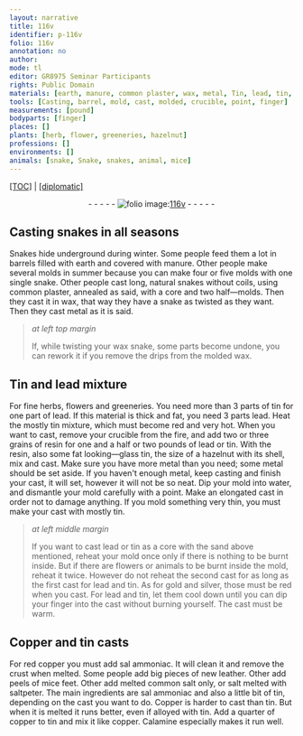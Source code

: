 ```yaml
---
layout: narrative
title: 116v
identifier: p-116v
folio: 116v
annotation: no
author:
mode: tl
editor: GR8975 Seminar Participants
rights: Public Domain
materials: [earth, manure, common plaster, wax, metal, Tin, lead, tin, resin, looking-glass tin, water, gold, silver, Copper, red copper, sal ammoniac, new leather, mice feet, common salt, salt, saltpeter, copper, Calamine]
tools: [Casting, barrel, mold, cast, molded, crucible, point, finger]
measurements: [pound]
bodyparts: [finger]
places: []
plants: [herb, flower, greeneries, hazelnut]
professions: []
environments: []
animals: [snake, Snake, snakes, animal, mice]
---
```


<p><a href="{{ site.baseurl }}/translation/">[TOC]</a> | <a href="{{ site.baseurl }}/texts/p-116v_tc/" target="_blank">[diplomatic]</a></p><div class="folio" align="center">- - - - - <a href="http://gallica.bnf.fr/ark:/12148/btv1b10500001g/f238.image" target="_blank"><img src="https://cu-mkp.github.io/2017-workshop-edition/assets/photo-icon.png" alt="folio image: " style="display:inline-block; margin-bottom:-3px;"/>116v</a> - - - - - </div>  
  

## <span class="tl">Casting</span> <span class="al">snake</span>s in all <span class="tmp">season</span>s

 
<span class="al">Snake</span>s hide underground during <span class="tmp">winter</span>. Some people feed them a lot in <span class="tl">barrel</span>s filled with <span class="m">earth</span> and covered with <span class="m">manure</span>. Other people make several <span class="tl">mold</span>s in <span class="tmp">summer</span> because you can make four or five <span class="tl">mold</span>s with one single <span class="al">snake</span>. Other people <span class="tl">cast</span> long, natural <span class="al">snakes</span> without coils, using <span class="m">common plaster</span>, annealed as said, with a core and two half—molds. Then they cast it in <span class="m">wax</span>, that way they have a <span class="al">snake</span> as twisted as they want. Then they cast <span class="m">metal</span> as it is said.
 
> *at left top margin*
> 
> 
>   If, while twisting your <span class="m">wax</span> snake, some parts become undone, you can rework it if you remove the drips from the <span class="tl">molded</span> <span class="m">wax</span>.
 
 
  

## <span class="m">Tin</span> and <span class="m">lead</span> mixture

 
For fine <span class="pa">herb</span>s, <span class="pa">flower</span>s and <span class="pa">greeneries</span>. You need more than 3 parts of <span class="m">tin</span> for one part of <span class="m">lead</span>. If this material is thick and fat, you need 3 parts <span class="m">lead</span>. Heat the mostly <span class="m">tin</span> mixture, which must become red and very hot. When you want to <span class="tl">cast</span>, remove your <span class="tl">crucible</span> from the fire, and add two or three grains of <span class="m">resin</span> for one and a half or two <span class="ms">pound</span>s of <span class="m">lead</span> or <span class="m">tin</span>. With the <span class="m">resin</span>, also some fat <span class="m">looking—glass tin</span>, the size of a <span class="pa">hazelnut</span> with its shell, mix and cast. Make sure you have more <span class="m">metal</span> than you need; some <span class="m">metal</span> should be set aside. If you haven't enough <span class="m">metal</span>, keep <span class="tl">cast</span>ing and finish your <span class="tl">cast</span>, it will set, however it will not be so neat. Dip your <span class="tl">mold</span> into <span class="m">water</span>, and dismantle your <span class="tl">mold</span> carefully with a <span class="tl">point</span>. Make an elongated <span class="tl">cast</span> in order not to damage anything. If you <span class="tl">mold</span> something very thin, you must make your <span class="tl">cast</span> with mostly <span class="m">tin</span>.
 
> *at left middle margin*
> 
> 
>   If you want to <span class="tl">cast</span> <span class="m">lead</span> or <span class="m">tin</span> as a core with the sand above mentioned, reheat your <span class="tl">mold</span> once only if there is nothing to be burnt inside. But if there are <span class="pa">flower</span>s or <span class="al">animal</span>s to be burnt inside the <span class="tl">mold</span>, reheat it twice. However do not reheat the second <span class="tl">cast</span> for as long as the first <span class="tl">cast</span> for <span class="m">lead</span> and <span class="m">tin</span>. As for <span class="m">gold</span> and <span class="m">silver</span>, those must be red when you <span class="tl">cast</span>. For <span class="m">lead</span> and <span class="m">tin</span>, let them cool down until you can dip your <span class="tl"><span class="bp">finger</span></span> into the <span class="tl">cast</span> without burning yourself. The <span class="tl">cast</span> must be warm.
 
 
  

## <span class="m">Copper</span> and <span class="m">tin</span> <span class="tl">cast</span>s

 
For <span class="m">red copper</span> you must add <span class="m">sal ammoniac</span>. It will clean it and remove the crust when melted. Some people add big pieces of <span class="m">new leather</span>. Other add peels of <span class="m"><span class="al">mice</span> feet</span>. Other add melted <span class="m">common salt</span> only, or <span class="m">salt</span> melted with <span class="m">saltpeter</span>. The main ingredients are <span class="m">sal ammoniac</span> and also a little bit of <span class="m">tin</span>, depending on the <span class="tl">cast</span> you want to do. <span class="m">Copper</span> is harder to <span class="tl">cast</span> than <span class="m">tin</span>. But when it is melted it runs better, even if alloyed with <span class="m">tin</span>. Add a quarter of <span class="m">copper</span> to <span class="m">tin</span> and mix it like <span class="m">copper</span>. <span class="m">Calamine</span> especially makes it run well.
 
